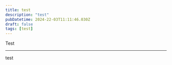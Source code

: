```yaml
---
title: test
description: "test"
pubDatetime: 2024-22-03T11:11:46.030Z
draft: false
tags: [test]
---
```


Test

---

test
